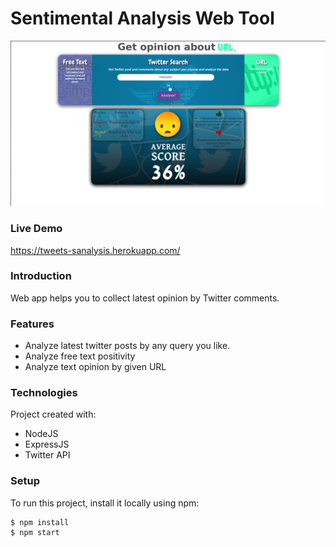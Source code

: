 
# Sentimental Analysis Web Tool

![](./readmeFile/twitter.png)


### Live Demo
https://tweets-sanalysis.herokuapp.com/


### Introduction
Web app helps you to collect latest opinion by Twitter comments. 

### Features
* Analyze latest twitter posts by any query you like.
* Analyze free text positivity
* Analyze text opinion by given URL 


### Technologies
Project created with:
* NodeJS
* ExpressJS
* Twitter API

### Setup
To run this project, install it locally using npm:
```
$ npm install
$ npm start
```
